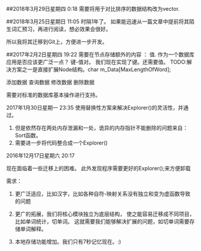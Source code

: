 ##2018年3月29日星期四 0:18
需要将用于对比排序的数据结构改为vector.

##2018年3月25日星期日 11:05
时隔1年了。
如果能迅速从一篇文章中提前将其陌生词汇预习，再进行阅读，想必效果会很好。

所以我将其迁移到Git上，方便进一步开发。

##2017年2月2日星期四 19:22
需要在节点存储额外的内容 ： 值.
作为一个数据库应用是否应该更广泛一点？
键-值对。
我们现在实现了键。还需要值。
TODO:解决方案之一是直接扩展Node结构。char m_Data[MaxLengthOfWord];

添加数据
查询数据
修改数据
删除数据

需要对标准的数据库基本操作进行支持。

2017年1月30日星期一 23:35
使用替换性方案来解决Explorer()的灵活性，并通过。

1. 但是依然存在两处内存泄漏和一处，诡异的内存指针不能删除的问题来自：Sort函数。
2. 需要进一步将代码整合成一个Explorer()


2016年12月17日星期六 20:17

现在面临着一些迁移上的困难。
此外发现程序需要更好的Explorer();来方便卸载



需求：

1. 更广泛适应，比如汉字，比如各种自符-映射关系没有独立和变为虚函数导致的问题
2. 更广的拓展，我们将核心模块独立为底层结构，
使之能容易迁移成不同项目，比如单词统计，切单词。
这就需要我们能够解决扩展的问题，如切单词需要存储单词解释。

3. 本地存储功能增加。我们只有7秒记忆现在。:)

